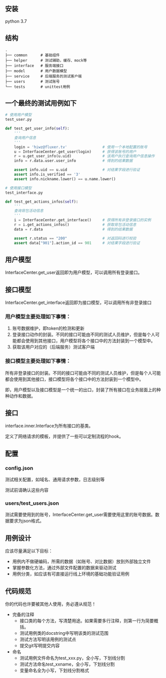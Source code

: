 ## 安装
python 3.7

## 结构  
```
.
├── common      # 基础组件
├── helper      # 测试辅助，缓存、mock等
├── interface   # 服务端接口
├── model       # 用户数据模型
├── service     # 后端服务的测试客户端
├── users       # 测试账号
└── tests       # unittest用例
```

## 一个最终的测试用例如下  
```python
# 使用用户模型
test_user.py

def test_get_user_info(self):
    '''
    查询用户信息
    '''
    login = 'hiwz@fluxer.tv'                # 使用一个本地配置的账号
    u = InterfaceCenter.get_user(login)     # 获得该账号的用户
    r = u.get_user_info(u.uid)              # 该用户执行查询用户信息操作
    info = r.data.user.user_info            # 得到的结果数据

    assert info.uid == u.uid                # 对结果字段进行验证
    assert info.is_verified == '3'
    assert info.nickname.lower() == u.name.lower()

# 使用接口模型
test_interface.py

def test_get_actions_infos(self):
    '''
    查询背包活动信息
    '''
    i = InterfaceCenter.get_interface()     # 获得所有非登录接口的实例
    r = i.get_actions_infos()               # 获取背包活动信息
    data = r.data                           # 得到的结果数据

    assert r.status == "200"                # 对返回码进行校验
    assert data["901"].action_id == 901     # 对结果字段进行验证
```
## 用户模型
InterfaceCenter.get_user返回即为用户模型，可以调用所有登录接口。

## 接口模型
InterfaceCenter.get_interface返回即为接口模型，可以调用所有非登录接口

### 用户模型主要处理如下事情：
1. 账号数据维护，即token的检测和更新
2. 登录接口动作的封装。不同的接口可能由不同的测试人员维护，但是每个人可能都会使用到其他接口，用户模型将各个接口中的方法封装到一个模型中。
3. 获取该用户对应的（后端服务）测试客户端

### 接口模型主要处理如下事情：
所有非登录接口的封装。不同的接口可能由不同的测试人员维护，但是每个人可能都会使用到其他接口，接口模型将各个接口中的方法封装到一个模型中。

即，用户模型以及接口模型是一个统一的出口，封装了所有接口在业务层面上的种种动作和数据。


## 接口
interface.inner.Interface为所有接口的基类。

定义了网络请求的模板，并提供了一些可以定制流程的hook。

## 配置
### config.json
测试相关配置，如域名、通用请求参数，日志级别等

测试前请确认这些内容

### users/test_users.json
测试需要使用到的账号，InterfaceCenter.get_user需要使用这里的账号数据。数据要求为json格式。 

## 用例设计
应该尽量满足以下目标：
- 用例内不做硬编码，所需的数据（如账号、对比数据）放到外部独立文件
- 掌握参数化方法，通过外部文件配置的数据来驱动测试
- 用例分类，如应该有可直接运行线上环境的基础功能验证用例

## 代码规范
你的代码也许要被其他人使用，务必遵从规范！
- 完备的注释
  - 接口类的每个方法，写清楚用途。如果需要多行注释，则第一行为简要概括。
  - 测试用例类的docstring中写明该类的测试范围
  - 测试方法写明该用例的测试点
  - 提交git写明提交内容
- 命名
  - 测试用例文件命名为test_xxx.py，全小写，下划线分割
  - 测试方法命名test_xxname，全小写，下划线分割
  - 变量命名全为小写，下划线分割格式
